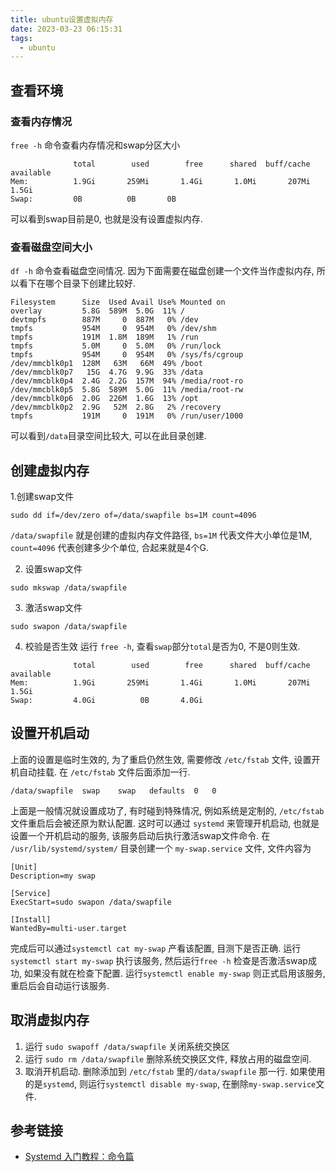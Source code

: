 ```yaml
---
title: ubuntu设置虚拟内存
date: 2023-03-23 06:15:31
tags:
  - ubuntu
---
```

## 查看环境
### 查看内存情况
`free -h` 命令查看内存情况和swap分区大小
```
              total        used        free      shared  buff/cache   available
Mem:          1.9Gi       259Mi       1.4Gi       1.0Mi       207Mi       1.5Gi
Swap:         0B          0B       0B
```
可以看到swap目前是0, 也就是没有设置虚拟内存.

### 查看磁盘空间大小
`df -h` 命令查看磁盘空间情况. 因为下面需要在磁盘创建一个文件当作虚拟内存, 所以看下在哪个目录下创建比较好.
```
Filesystem      Size  Used Avail Use% Mounted on
overlay         5.8G  589M  5.0G  11% /
devtmpfs        887M     0  887M   0% /dev
tmpfs           954M     0  954M   0% /dev/shm
tmpfs           191M  1.8M  189M   1% /run
tmpfs           5.0M     0  5.0M   0% /run/lock
tmpfs           954M     0  954M   0% /sys/fs/cgroup
/dev/mmcblk0p1  128M   63M   66M  49% /boot
/dev/mmcblk0p7   15G  4.7G  9.9G  33% /data
/dev/mmcblk0p4  2.4G  2.2G  157M  94% /media/root-ro
/dev/mmcblk0p5  5.8G  589M  5.0G  11% /media/root-rw
/dev/mmcblk0p6  2.0G  226M  1.6G  13% /opt
/dev/mmcblk0p2  2.9G   52M  2.8G   2% /recovery
tmpfs           191M     0  191M   0% /run/user/1000
```
可以看到`/data`目录空间比较大, 可以在此目录创建.

## 创建虚拟内存
1.创建swap文件
```
sudo dd if=/dev/zero of=/data/swapfile bs=1M count=4096
```
`/data/swapfile` 就是创建的虚拟内存文件路径, `bs=1M` 代表文件大小单位是1M, `count=4096` 代表创建多少个单位, 合起来就是4个G.

2. 设置swap文件
```
sudo mkswap /data/swapfile
```

3. 激活swap文件
```
sudo swapon /data/swapfile
```

4. 校验是否生效
运行 `free -h`, 查看`swap`部分`total`是否为0, 不是0则生效.
```
              total        used        free      shared  buff/cache   available
Mem:          1.9Gi       259Mi       1.4Gi       1.0Mi       207Mi       1.5Gi
Swap:         4.0Gi          0B       4.0Gi

```

## 设置开机启动
上面的设置是临时生效的, 为了重启仍然生效, 需要修改 `/etc/fstab` 文件, 设置开机自动挂载.
在 `/etc/fstab` 文件后面添加一行.
```
/data/swapfile  swap    swap   defaults  0   0
```

上面是一般情况就设置成功了, 有时碰到特殊情况, 例如系统是定制的, `/etc/fstab` 文件重启后会被还原为默认配置. 这时可以通过 `systemd` 来管理开机启动, 也就是设置一个开机启动的服务, 该服务启动后执行激活swap文件命令.
在 `/usr/lib/systemd/system/` 目录创建一个 `my-swap.service` 文件, 文件内容为
```
[Unit]
Description=my swap

[Service]
ExecStart=sudo swapon /data/swapfile

[Install]
WantedBy=multi-user.target
```
完成后可以通过`systemctl cat my-swap` 产看该配置, 目测下是否正确.
运行`systemctl start my-swap` 执行该服务, 然后运行`free -h` 检查是否激活swap成功, 如果没有就在检查下配置.
运行`systemctl enable my-swap` 则正式启用该服务, 重启后会自动运行该服务.


## 取消虚拟内存
1. 运行 `sudo swapoff /data/swapfile` 关闭系统交换区
2. 运行 `sudo rm /data/swapfile` 删除系统交换区文件, 释放占用的磁盘空间.
3. 取消开机启动. 删除添加到 `/etc/fstab` 里的`/data/swapfile` 那一行. 如果使用的是`systemd`, 则运行`systemctl disable my-swap`, 在删除`my-swap.service`文件.

## 参考链接
- [Systemd 入门教程：命令篇](http://ruanyifeng.com/blog/2016/03/systemd-tutorial-commands.html)